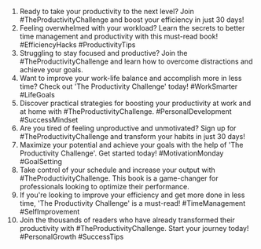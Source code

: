 1. Ready to take your productivity to the next level? Join #TheProductivityChallenge and boost your efficiency in just 30 days!
2. Feeling overwhelmed with your workload? Learn the secrets to better time management and productivity with this must-read book! #EfficiencyHacks #ProductivityTips
3. Struggling to stay focused and productive? Join the #TheProductivityChallenge and learn how to overcome distractions and achieve your goals.
4. Want to improve your work-life balance and accomplish more in less time? Check out 'The Productivity Challenge' today! #WorkSmarter #LifeGoals
5. Discover practical strategies for boosting your productivity at work and at home with #TheProductivityChallenge. #PersonalDevelopment #SuccessMindset
6. Are you tired of feeling unproductive and unmotivated? Sign up for #TheProductivityChallenge and transform your habits in just 30 days!
7. Maximize your potential and achieve your goals with the help of 'The Productivity Challenge'. Get started today! #MotivationMonday #GoalSetting
8. Take control of your schedule and increase your output with #TheProductivityChallenge. This book is a game-changer for professionals looking to optimize their performance.
9. If you're looking to improve your efficiency and get more done in less time, 'The Productivity Challenge' is a must-read! #TimeManagement #SelfImprovement
10. Join the thousands of readers who have already transformed their productivity with #TheProductivityChallenge. Start your journey today! #PersonalGrowth #SuccessTips
